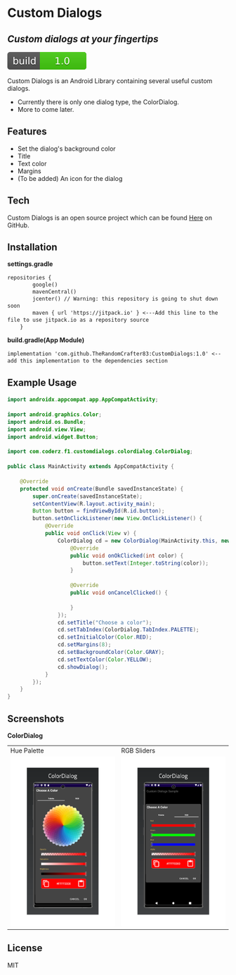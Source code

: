 # Custom Dialogs
## _Custom dialogs at your fingertips_

[![Build Status](readme_images/build.svg)](https://github.com/TheRandomCrafter83/CustomDialogs)

Custom Dialogs is an Android Library containing several useful custom dialogs.
 - Currently there is only one dialog type, the ColorDialog.
 - More to come later.

## Features

- Set the dialog's background color
- Title
- Text color
- Margins
- (To be added) An icon for the dialog

## Tech

 Custom Dialogs is an open source project which can be found [Here](https://github.com/TheRandomCrafter83/CustomDialogs)
 on GitHub.

## Installation
**settings.gradle**
```
repositories {
        google()
        mavenCentral()
        jcenter() // Warning: this repository is going to shut down soon
        maven { url 'https://jitpack.io' } <---Add this line to the file to use jitpack.io as a repository source
    }
```

**build.gradle(App Module)**
```
implementation 'com.github.TheRandomCrafter83:CustomDialogs:1.0' <--add this implementation to the dependencies section
```

## Example Usage

```java
import androidx.appcompat.app.AppCompatActivity;

import android.graphics.Color;
import android.os.Bundle;
import android.view.View;
import android.widget.Button;

import com.coderz.f1.customdialogs.colordialog.ColorDialog;

public class MainActivity extends AppCompatActivity {

    @Override
    protected void onCreate(Bundle savedInstanceState) {
        super.onCreate(savedInstanceState);
        setContentView(R.layout.activity_main);
        Button button = findViewById(R.id.button);
        button.setOnClickListener(new View.OnClickListener() {
            @Override
            public void onClick(View v) {
                ColorDialog cd = new ColorDialog(MainActivity.this, new ColorDialog.DialogResponseListener() {
                    @Override
                    public void onOkClicked(int color) {
                        button.setText(Integer.toString(color));
                    }

                    @Override
                    public void onCancelClicked() {

                    }
                });
                cd.setTitle("Choose a color");
                cd.setTabIndex(ColorDialog.TabIndex.PALETTE);
                cd.setInitialColor(Color.RED);
                cd.setMargins(8);
                cd.setBackgroundColor(Color.GRAY);
                cd.setTextColor(Color.YELLOW);
                cd.showDialog();
            }
        });
    }
}
```

## Screenshots
**ColorDialog**
<table style="border:none">
  <tr>
    <td>Hue Palette</td>
     <td>RGB Sliders</td>
  </tr>
  <tr>
    <td valign="top"><img src="readme_images/colordialog_screenshot1.png"></td>
    <td valign="top"><img src="readme_images/colordialog_screenshot2.png"></td>
  </tr>
 </table>

## License
MIT
